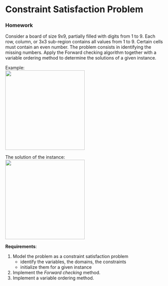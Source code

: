# Constraint Satisfaction Problem

### Homework
Consider a board of size 9x9, partially filled with digits from 1 to 9. Each row, column, or 3x3 sub-region contains all values from 1 to 9. Certain cells must contain an even number. The problem consists in identifying the missing numbers.
Apply the Forward checking algorithm together with a variable ordering method to determine the solutions of a given instance.

Example:\
<img src="https://i.postimg.cc/D09nrPJ8/hw2-input.png" width="250">

The solution of the instance:\
<img src="https://i.postimg.cc/GmQ9C6TK/hw2-output.png" width="250">

**Requirements**:
1. Model the problem as a constraint satisfaction problem
   * identify the variables, the domains, the constraints
   * initialize them for a given instance
2. Implement the *Forward checking* method.
3. Implement a variable ordering method.
